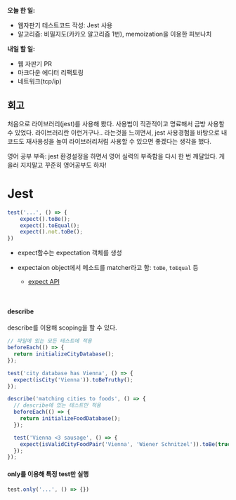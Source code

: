 **오늘 한 일:**

* 웹자판기 테스트코드 작성: Jest 사용
* 알고리즘: 비밀지도(카카오 알고리즘 1번), memoization을 이용한 피보나치



**내일 할 일:**

* 웹 자판기 PR
* 마크다운 에디터 리팩토링
* 네트워크(tcp/ip)



## 회고

처음으로 라이브러리(jest)를 사용해 봤다. 사용법이 직관적이고 명료해서 금방 사용할 수 있었다. 라이브러리란 이런거구나.. 라는것을 느끼면서, jest 사용경험을 바탕으로 내 코드도 재사용성을 높여 라이브러리처럼 사용할 수 있으면 좋겠다는 생각을 했다.

영어 공부 부족: jest 환경설정을 하면서 영어 실력의 부족함을 다시 한 번 깨달았다. 게을러 지지말고 꾸준히 영어공부도 하자!



# Jest

```javascript
test('...', () => {
    expect().toBe();
    expect().toEqual();
    expect().not.toBe();
})
```

* expect함수는 expectation 객체를 생성

* expectaion object에서 메소드를 matcher라고 함: `toBe`, `toEqual` 등

  * [expect API](https://jestjs.io/docs/en/expect)

  ​

#### describe

describe를 이용해 scoping을 할 수 있다.

```javascript
// 파일에 있는 모든 테스트에 적용
beforeEach(() => {
  return initializeCityDatabase();
});

test('city database has Vienna', () => {
  expect(isCity('Vienna')).toBeTruthy();
});

describe('matching cities to foods', () => {
  // describe에 있는 테스트만 적용
  beforeEach(() => {
    return initializeFoodDatabase();
  });

  test('Vienna <3 sausage', () => {
    expect(isValidCityFoodPair('Vienna', 'Wiener Schnitzel')).toBe(true);
  });
});
```



#### only를 이용해 특정 test만 실행

```javascript
test.only('...', () => {})
```

